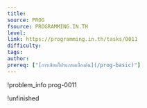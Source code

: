 ```yaml
---
title: 
source: PROG
fsource: PROGRAMMING.IN.TH
level:
link: https://programming.in.th/tasks/0011
difficulty: 
tags: 
author: 
prereq: ["[การเขียนโปรแกรมเบื้องต้น](/prog-basic)"]
---
```


!problem_info prog-0011

!unfinished
